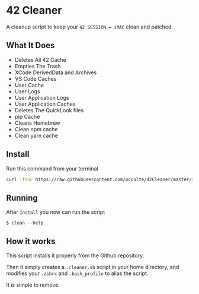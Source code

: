 # 42 Cleaner

A cleanup script to keep your `42 SESSION ━ iMAC` clean and patched.

## What It Does

-   Deletes All 42 Cache
-   Empties The Trash
-   XCode DerivedData and Archives
-   VS Code Caches
-   User Cache
-   User Logs
-   User Application Logs
-   User Application Caches
-   Deletes The QuickLook files
-   pip Cache
-   Cleans Homebrew
-   Clean npm cache
-   Clean yarn cache

## Install

Run this command from your terminal

```sh
curl -fsSL https://raw.githubusercontent.com/occulte/42Cleaner/master/installer.sh | zsh
```

## Running

After `Install` you now can run the script

```
$ clean --help
```

## How it works

This script installs it properly from the Github repository.

Then it simply creates a `.cleaner.sh` script in your home directory, and modifies your `.zshrc` and `.bash_profile` to alias the script.

It is simple to remove.
